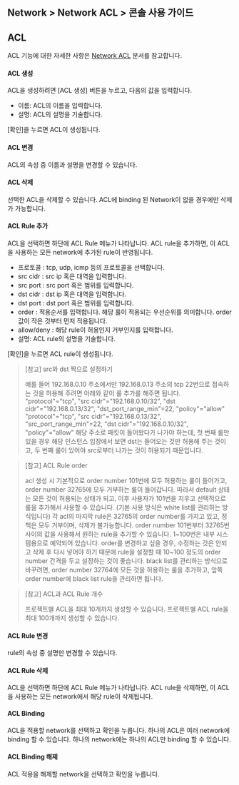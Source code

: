 ## Network > Network ACL > 콘솔 사용 가이드

## ACL
ACL 기능에 대한 자세한 사항은 [Network ACL](/Network/Network%20ACL/ko/overview/) 문서를 참고합니다.

#### ACL 생성
ACL을 생성하려면 [ACL 생성] 버튼을 누르고, 다음의 값을 입력합니다.

* 이름: ACL의 이름을 입력합니다.
* 설명: ACL의 설명을 기술합니다.

[확인]을 누르면 ACL이 생성됩니다.

#### ACL 변경
ACL의 속성 중 이름과 설명을 변경할 수 있습니다.

#### ACL 삭제
선택한 ACL을 삭제할 수 있습니다.
ACL에 binding 된 Network이 없을 경우에만 삭제가 가능합니다.

#### ACL Rule 추가
ACL을 선택하면 하단에 ACL Rule 메뉴가 나타납니다.
ACL rule을 추가하면, 이 ACL을 사용하는 모든 network에 추가된 rule이 반영됩니다.

* 프로토콜 : tcp, udp, icmp 등의 프로토콜을 선택합니다.
* src cidr : src ip 혹은 대역을 입력합니다.
* src port : src port 혹은 범위를 입력합니다.
* dst cidr : dst ip 혹은 대역을 입력합니다.
* dst port : dst port 혹은 범위를 입력합니다.
* order : 적용순서를 입력합니다. 해당 룰이 적용되는 우선순위를 의미합니다. order 값이 작은 것부터 먼저 적용됩니다.
* allow/deny : 해당 rule이 허용인지 거부인지를 입력합니다.
* 설명: ACL rule의 설명을 기술합니다.

[확인]을 누르면 ACL rule이 생성됩니다.

> [참고] src와 dst 짝으로 설정하기
>
> 예를 들어 192.168.0.10 주소에서만 192.168.0.13 주소의 tcp 22번으로 접속하는 것을 허용해 주려면 아래와 같이 룰 추가를 해주면 됩니다.
> "protocol"="tcp", "src cidr"="192.168.0.10/32", "dst cidr"="192.168.0.13/32", "dst_port_range_min"=22, "policy"="allow"
> "protocol"="tcp", "src cidr"="192.168.0.13/32", "src_port_range_min"=22, "dst cidr"="192.168.0.10/32", "policy"="allow"
> 해당 주소로 패킷이 들어왔다가 나가야 하는데, 첫 번째 룰만 있을 경우 해당 인스턴스 입장에서 보면 dst는 들어오는 것만 허용해 주는 것이고, 두 번째 룰이 있어야 src로부터 나가는 것이 허용되기 때문입니다.

> [참고] ACL Rule order
>
> acl 생성 시 기본적으로 order number 101번에 모두 허용하는 룰이 들어가고, order number 32765에 모두 거부하는 룰이 들어갑니다.
> 따라서 default 상태는 모든 것이 허용되는 상태가 되고, 이후 사용자가 101번을 지우고 선택적으로 룰을 추가해서 사용할 수 있습니다. (기본 사용 방식은 white list를 관리하는 방식입니다)
> 각 acl의 마지막 rule은 32765의 order number를 가지고 있고, 정책은 모두 거부이며, 삭제가 불가능합니다.
> order number 101번부터 32765번 사이의 값을 사용해서 원하는 rule을 추가할 수 있습니다.
> 1~100번은 내부 시스템용으로 예약되어 있습니다.
> order를 변경하고 싶을 경우, 수정하는 것은 안되고 삭제 후 다시 넣어야 하기 때문에 rule을 설정할 때 10~100 정도의 order number 간격을 두고 설정하는 것이 좋습니다.
> black list를 관리하는 방식으로 바꾸려면, order number 32764에 모든 것을 허용하는 룰을 추가하고, 앞쪽 order number에 black list rule을 관리하면 됩니다.

> [참고] ACL과 ACL Rule 개수
>
> 프로젝트별 ACL을 최대 10개까지 생성할 수 있습니다. 
> 프로젝트별 ACL rule을 최대 100개까지 생성할 수 있습니다.

#### ACL Rule 변경
rule의 속성 중 설명만 변경할 수 있습니다.

#### ACL Rule 삭제
ACL을 선택하면 하단에 ACL Rule 메뉴가 나타납니다.
ACL rule을 삭제하면, 이 ACL을 사용하는 모든 network에서 해당 rule이 삭제됩니다.

#### ACL Binding
ACL을 적용할 network를 선택하고 확인을 누릅니다.
하나의 ACL은 여러 network에 binding 할 수 있습니다.
하나의 network에는 하나의 ACL만 binding 할 수 있습니다.

#### ACL Binding 해제
ACL 적용을 해제할 network을 선택하고 확인을 누릅니다.
